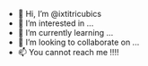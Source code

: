 - 👋 Hi, I’m @ixtitricubics
- 👀 I’m interested in ...
- 🌱 I’m currently learning ...
- 💞️ I’m looking to collaborate on ...
- 📫 You cannot reach me !!!!

<!---
ixtitricubics/ixtitricubics is a ✨ special ✨ repository because its `README.md` (this file) appears on your GitHub profile.
You can click the Preview link to take a look at your changes.
--->
